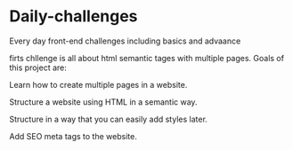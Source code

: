 # Daily-challenges
Every day front-end challenges including basics and advaance

firts chllenge is all about html semantic tages with multiple pages.
 Goals of this project are:

Learn how to create multiple pages in a website.

Structure a website using HTML in a semantic way.

Structure in a way that you can easily add styles later.

Add SEO meta tags to the website.






